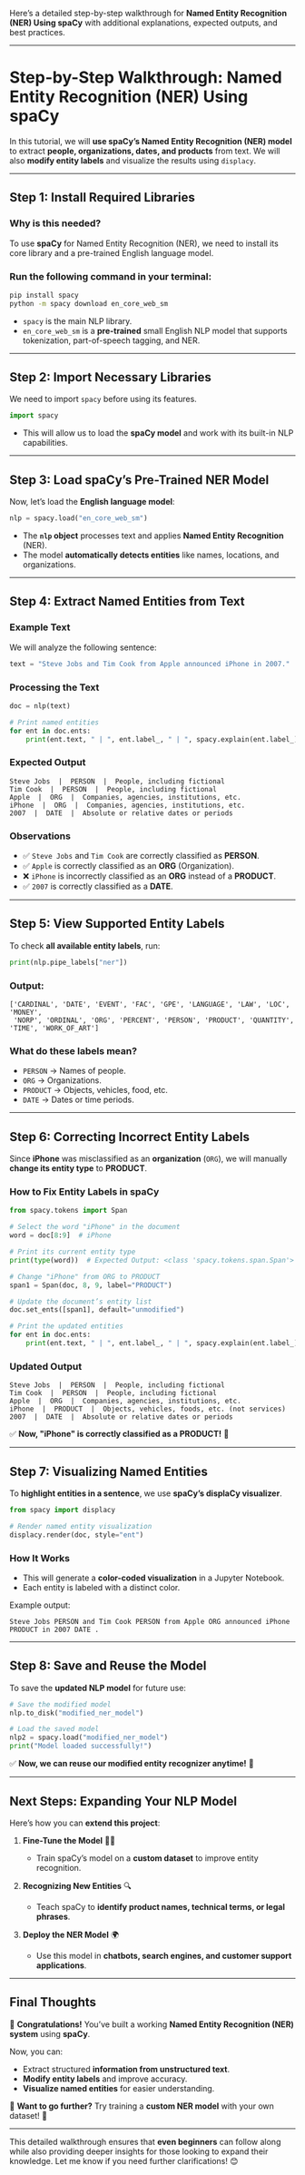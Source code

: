 Here’s a detailed step-by-step walkthrough for **Named Entity Recognition (NER) Using spaCy** with additional explanations, expected outputs, and best practices.

---

# **Step-by-Step Walkthrough: Named Entity Recognition (NER) Using spaCy**  

In this tutorial, we will **use spaCy’s Named Entity Recognition (NER) model** to extract **people, organizations, dates, and products** from text. We will also **modify entity labels** and visualize the results using `displacy`.

---

## **Step 1: Install Required Libraries**
### **Why is this needed?**
To use **spaCy** for Named Entity Recognition (NER), we need to install its core library and a pre-trained English language model.

### **Run the following command in your terminal:**
```bash
pip install spacy
python -m spacy download en_core_web_sm
```
- `spacy` is the main NLP library.
- `en_core_web_sm` is a **pre-trained** small English NLP model that supports tokenization, part-of-speech tagging, and NER.

---

## **Step 2: Import Necessary Libraries**
We need to import `spacy` before using its features.

```python
import spacy
```
- This will allow us to load the **spaCy model** and work with its built-in NLP capabilities.

---

## **Step 3: Load spaCy’s Pre-Trained NER Model**
Now, let’s load the **English language model**:

```python
nlp = spacy.load("en_core_web_sm")
```
- The **`nlp` object** processes text and applies **Named Entity Recognition** (NER).
- The model **automatically detects entities** like names, locations, and organizations.

---

## **Step 4: Extract Named Entities from Text**
### **Example Text**
We will analyze the following sentence:
```python
text = "Steve Jobs and Tim Cook from Apple announced iPhone in 2007."
```
### **Processing the Text**
```python
doc = nlp(text)

# Print named entities
for ent in doc.ents:
    print(ent.text, " | ", ent.label_, " | ", spacy.explain(ent.label_))
```

### **Expected Output**
```
Steve Jobs  |  PERSON  |  People, including fictional
Tim Cook  |  PERSON  |  People, including fictional
Apple  |  ORG  |  Companies, agencies, institutions, etc.
iPhone  |  ORG  |  Companies, agencies, institutions, etc.
2007  |  DATE  |  Absolute or relative dates or periods
```
### **Observations**
- ✅ `Steve Jobs` and `Tim Cook` are correctly classified as **PERSON**.
- ✅ `Apple` is correctly classified as an **ORG** (Organization).
- ❌ `iPhone` is incorrectly classified as an **ORG** instead of a **PRODUCT**.
- ✅ `2007` is correctly classified as a **DATE**.

---
## **Step 5: View Supported Entity Labels**
To check **all available entity labels**, run:

```python
print(nlp.pipe_labels["ner"])
```

### **Output:**
```
['CARDINAL', 'DATE', 'EVENT', 'FAC', 'GPE', 'LANGUAGE', 'LAW', 'LOC', 'MONEY', 
 'NORP', 'ORDINAL', 'ORG', 'PERCENT', 'PERSON', 'PRODUCT', 'QUANTITY', 'TIME', 'WORK_OF_ART']
```
### **What do these labels mean?**
- `PERSON` → Names of people.
- `ORG` → Organizations.
- `PRODUCT` → Objects, vehicles, food, etc.
- `DATE` → Dates or time periods.

---

## **Step 6: Correcting Incorrect Entity Labels**
Since **iPhone** was misclassified as an **organization** (`ORG`), we will manually **change its entity type** to **PRODUCT**.

### **How to Fix Entity Labels in spaCy**
```python
from spacy.tokens import Span

# Select the word "iPhone" in the document
word = doc[8:9]  # iPhone

# Print its current entity type
print(type(word))  # Expected Output: <class 'spacy.tokens.span.Span'>

# Change "iPhone" from ORG to PRODUCT
span1 = Span(doc, 8, 9, label="PRODUCT")

# Update the document’s entity list
doc.set_ents([span1], default="unmodified")

# Print the updated entities
for ent in doc.ents:
    print(ent.text, " | ", ent.label_, " | ", spacy.explain(ent.label_))
```

### **Updated Output**
```
Steve Jobs  |  PERSON  |  People, including fictional
Tim Cook  |  PERSON  |  People, including fictional
Apple  |  ORG  |  Companies, agencies, institutions, etc.
iPhone  |  PRODUCT  |  Objects, vehicles, foods, etc. (not services)
2007  |  DATE  |  Absolute or relative dates or periods
```
✅ **Now, "iPhone" is correctly classified as a PRODUCT!** 🎉

---

## **Step 7: Visualizing Named Entities**
To **highlight entities in a sentence**, we use **spaCy’s displaCy visualizer**.

```python
from spacy import displacy

# Render named entity visualization
displacy.render(doc, style="ent")
```

### **How It Works**
- This will generate a **color-coded visualization** in a Jupyter Notebook.
- Each entity is labeled with a distinct color.

Example output:
```
Steve Jobs PERSON and Tim Cook PERSON from Apple ORG announced iPhone PRODUCT in 2007 DATE .
```

---

## **Step 8: Save and Reuse the Model**
To save the **updated NLP model** for future use:

```python
# Save the modified model
nlp.to_disk("modified_ner_model")

# Load the saved model
nlp2 = spacy.load("modified_ner_model")
print("Model loaded successfully!")
```

✅ **Now, we can reuse our modified entity recognizer anytime!** 🎯

---

## **Next Steps: Expanding Your NLP Model**
Here’s how you can **extend this project**:
1. **Fine-Tune the Model** 🏋️‍♂️  
   - Train spaCy’s model on a **custom dataset** to improve entity recognition.

2. **Recognizing New Entities** 🔍  
   - Teach spaCy to **identify product names, technical terms, or legal phrases**.

3. **Deploy the NER Model** 🌍  
   - Use this model in **chatbots, search engines, and customer support applications**.

---

## **Final Thoughts**
🎉 **Congratulations!** You’ve built a working **Named Entity Recognition (NER) system** using **spaCy**.

Now, you can:
- Extract structured **information from unstructured text**.
- **Modify entity labels** and improve accuracy.
- **Visualize named entities** for easier understanding.

🔹 **Want to go further?** Try training a **custom NER model** with your own dataset! 🚀

---

This detailed walkthrough ensures that **even beginners** can follow along while also providing deeper insights for those looking to expand their knowledge. Let me know if you need further clarifications! 😊